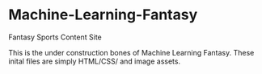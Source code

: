 # Machine-Learning-Fantasy
Fantasy Sports Content Site

This is the under construction bones of Machine Learning Fantasy.  These inital files are simply HTML/CSS/ and image assets.
